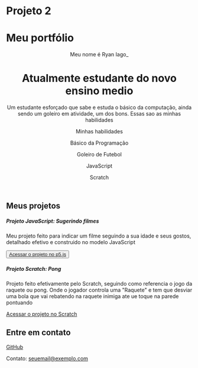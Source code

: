 # Projeto 2
<!DOCTYPE html>
<html lang="pt-br">

<head>
    <meta charset="UTF-8">
    <meta name="viewport" content="width=device-width, initial-scale=1.0">
    <link href="https://cdn.jsdelivr.net/npm/bootstrap@5.3.2/dist/css/bootstrap.min.css" rel="stylesheet">
    <link rel="stylesheet" href="https://cdn.jsdelivr.net/npm/bootstrap-icons@1.11.3/font/bootstrap-icons.min.css">
    <link rel="stylesheet" href="style.css">
    <h1> Meu portfólio </h1>
</head>

<body>
    <header class="container text-center">
        <p class="lead">Meu nome é Ryan Iago_</p>
        <h1>Atualmente estudante do novo ensino medio</h1>
        <p>Um estudante esforçado que sabe e estuda o básico da computação, ainda sendo um goleiro em atividade, um dos bons. Essas sao as minhas habilidades</p>
        <p>Minhas habilidades</p>
        <div>
            <p class="badge bg-secondary">Básico da Programação</p>
            <p class="badge bg-secondary">Goleiro de Futebol</p>
            <p class="badge bg-secondary">JavaScript</p>
            <p class="badge bg-secondary">Scratch</p>
        </div>
    </header>
    <main class="container mt-5">
        <h2>Meus projetos</h2>
        <div class="row">
            <!-- Projeto 1 -->
            <div class="col-md-4">
                <div class="card">
                    <div class="card-body">
                        <h5 class="card-title"> Projeto JavaScript: Sugerindo filmes</h5>
                        <p class="card-text">Meu projeto feito para indicar um filme seguindo a sua idade e seus gostos, detalhado efetivo e construido no modelo JavaScript
                        </p>
                        <button type="button"</button>
                             <a href="https://editor.p5js.org/Ryan123456/sketches/Ee1fV2R0d" target="_blank" class="btn btn-primary">Acessar o projeto no p5.js</a>
                    </div>
                </div>
            </div>
            <!-- Projeto 2 -->
            <div class="col-md-4">
                <div class="card">
                    <div class="card-body">
                        <h5 class="card-title">Projeto Scratch: Pong </h5>
                        <p class="card-text">Projeto feito efetivamente pelo Scratch, seguindo como referencia o jogo da raquete ou pong. Onde o jogador controla uma "Raquete" e tem que desviar uma bola que vai rebatendo na raquete inimiga ate ue toque na parede pontuando</p>
                        <a href="https://scratch.mit.edu/projects/1034939505" target="_blank" class="btn btn-primary">Acessar o projeto no Scratch</a>
                    </div>
                </div>
            </div>
        </div>
    </div>
                </div>
            </div>
        </div>
    </div>
    <footer class="container py-5">
        <h2>Entre em contato</h2>
        <div>
            <i class="bi bi-github"></i>
            <a href="https://github.com/Ryan-Iago">GitHub</a>
            <footer>
    <p>Contato: <a href="mailto:seuemail@exemplo.com">seuemail@exemplo.com</a></p>
</footer>
        <div>
</body>

</html>

